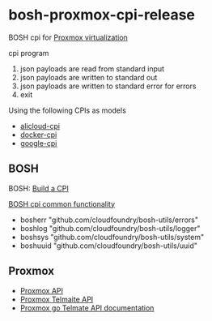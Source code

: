 # bosh-proxmox-cpi-release
BOSH cpi for [Proxmox virtualization](https://www.proxmox.com/en/)   

cpi program
1. json payloads are read from standard input
1. json payloads are written to standard out
1. json payloads are written to standard error for errors
1. exit

Using the following CPIs as models
* [alicloud-cpi](https://github.com/cloudfoundry-incubator/bosh-alicloud-cpi-release)
* [docker-cpi](https://github.com/cloudfoundry/bosh-docker-cpi-release/tree/master) 
* [google-cpi](https://github.com/cloudfoundry/bosh-google-cpi-release)

## BOSH
BOSH: [Build a CPI](https://bosh.io/docs/build-cpi/)

[BOSH cpi common functionality](https://github.com/cloudfoundry/bosh-utils)
* bosherr "github.com/cloudfoundry/bosh-utils/errors"
* boshlog "github.com/cloudfoundry/bosh-utils/logger"
* boshsys "github.com/cloudfoundry/bosh-utils/system"
* boshuuid "github.com/cloudfoundry/bosh-utils/uuid"

## Proxmox
* [Proxmox API](https://github.com/luthermonson/go-proxmox)
* [Proxmox Telmaite API](https://github.com/Telmate/proxmox-api-go)
* [Proxmox go Telmate API documentation](https://pkg.go.dev/github.com/telmate/proxmox-api-go/proxmox)

